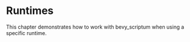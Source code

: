 # Runtimes

This chapter demonstrates how to work with bevy_scriptum when using a specific runtime.
